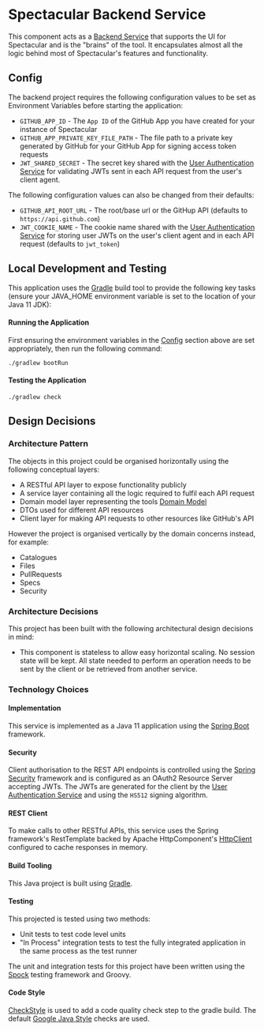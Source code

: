 # Spectacular Backend Service
This component acts as a [Backend Service](../docs/design/architecture.md#backend-service) that supports the UI for Spectacular and is the "brains" of the tool. It encapsulates almost all the logic behind most of Spectacular's features and functionality.

## Config
The backend project requires the following configuration values to be set as Environment Variables before starting the application:
- `GITHUB_APP_ID` - The `App ID` of the GitHub App you have created for your instance of Spectacular
- `GITHUB_APP_PRIVATE_KEY_FILE_PATH` - The file path to a private key generated by GitHub for your GitHub App for signing access token requests
- `JWT_SHARED_SECRET` - The secret key shared with the [User Authentication Service](../docs/design/architecture.md#user-authentication-service) for validating JWTs sent in each API request from the user's client agent.

The following configuration values can also be changed from their defaults:
- `GITHUB_API_ROOT_URL` - The root/base url or the GitHup API (defaults to `https://api.github.com`)
- `JWT_COOKIE_NAME` - The cookie name shared with the [User Authentication Service](../docs/design/architecture.md#user-authentication-service) for storing user JWTs on the user's client agent and in each API request (defaults to `jwt_token`)

## Local Development and Testing
This application uses the [Gradle](https://docs.gradle.org/current/userguide/userguide.html) build tool to provide the following key tasks (ensure your JAVA_HOME environment variable is set to the location of your Java 11 JDK):
#### Running the Application
First ensuring the environment variables in the [Config](#config) section above are set appropriately, then run the following command:
```
./gradlew bootRun
```
#### Testing the Application
```
./gradlew check
```

## Design Decisions
### Architecture Pattern
The objects in this project could be organised horizontally using the following conceptual layers:
- A RESTful API layer to expose functionality publicly
- A service layer containing all the logic required to fulfil each API request
- Domain model layer representing the tools [Domain Model](../docs/design/domain-modal.md)
- DTOs used for different API resources
- Client layer for making API requests to other resources like GitHub's API

However the project is organised vertically by the domain concerns instead, for example:
- Catalogues
- Files
- PullRequests
- Specs
- Security

### Architecture Decisions
This project has been built with the following architectural design decisions in mind:
- This component is stateless to allow easy horizontal scaling. No session state will be kept. All state needed to perform an operation needs to be sent by the client or be retrieved from another service. 

### Technology Choices
#### Implementation
This service is implemented as a Java 11 application using the [Spring Boot](https://spring.io/projects/spring-boot) framework.

#### Security
Client authorisation to the REST API endpoints is controlled using the [Spring Security](https://spring.io/projects/spring-security) framework and is configured as an OAuth2 Resource Server accepting JWTs. The JWTs are generated for the client by the [User Authentication Service](../docs/design/architecture.md#user-authentication-service) and using the `HS512` signing algorithm.

#### REST Client
To make calls to other RESTful APIs, this service uses the Spring framework's RestTemplate backed by Apache HttpComponent's [HttpClient](https://hc.apache.org/httpcomponents-client-ga/) configured to cache responses in memory.

#### Build Tooling
This Java project is built using [Gradle](https://docs.gradle.org/current/userguide/userguide.html).

#### Testing
This projected is tested using two methods:
- Unit tests to test code level units
- "In Process" integration tests to test the fully integrated application in the same process as the test runner

The unit and integration tests for this project have been written using the [Spock](http://spockframework.org/) testing framework and Groovy.

#### Code Style
[CheckStyle](https://checkstyle.org/) is used to add a code quality check step to the gradle build. The default [Google Java Style](https://github.com/checkstyle/checkstyle/blob/master/src/main/resources/google_checks.xml) checks are used.
